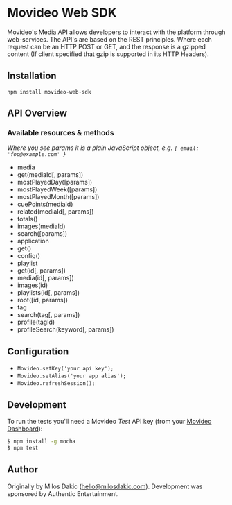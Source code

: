 # Movideo Web SDK

Movideo's Media API allows developers to interact with the platform through web-services. The API's are based on the REST principles. Where each request can be an HTTP POST or GET, and the response is a gzipped content (If client specified that gzip is supported in its HTTP Headers).

## Installation

```
npm install movideo-web-sdk
```

## API Overview

### Available resources & methods

*Where you see params it is a plain JavaScript object, e.g. `{ email: 'foo@example.com' }`*

 * media
  * get(mediaId[, params])
  * mostPlayedDay([params])
  * mostPlayedWeek([params])
  * mostPlayedMonth([params])
  * cuePoints(mediaId)
  * related(mediaId[, params])
  * totals()
  * images(mediaId)
  * search([params])
 * application
  * get()
  * config()
 * playlist
  * get(id[, params])
  * media(id[, params])
  * images(id)
  * playlists(id[, params])
  * root([id, params])
 * tag
  * search(tag[, params])
  * profile(tagId)
  * profileSearch(keyword[, params])

## Configuration

* `Movideo.setKey('your api key');`
* `Movideo.setAlias('your app alias');`
* `Movideo.refreshSession();`


## Development

To run the tests you'll need a Movideo *Test* API key (from your [Movideo Dashboard](https://manage.movideo.com)):

```bash
$ npm install -g mocha
$ npm test
```

## Author

Originally by Milos Dakic (hello@milosdakic.com). Development was sponsored by Authentic Entertainment.